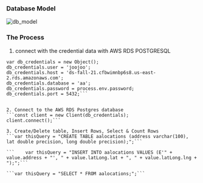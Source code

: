 ### Database Model
![db_model](https://user-images.githubusercontent.com/86972559/137996506-e86163dc-ec58-4c51-a008-cc9993caab85.png)

### The Process
1. connect with the credential data with AWS RDS POSTGRESQL
```// AWS RDS POSTGRESQL INSTANCE
var db_credentials = new Object();
db_credentials.user = 'joojoo';
db_credentials.host = 'ds-fall-21.cfbwimnbp6s8.us-east-2.rds.amazonaws.com';
db_credentials.database = 'aa';
db_credentials.password = process.env.password;
db_credentials.port = 5432;```


2. Connect to the AWS RDS Postgres database
```const client = new Client(db_credentials);
client.connect();```

3. Create/Delete table, Insert Rows, Select & Count Rows
```var thisQuery = "CREATE TABLE aalocations (address varchar(100), lat double precision, long double precision);";```

```    var thisQuery = "INSERT INTO aalocations VALUES (E'" + value.address + "', " + value.latLong.lat + ", " + value.latLong.lng + ");";```

```var thisQuery = "SELECT * FROM aalocations;";```
